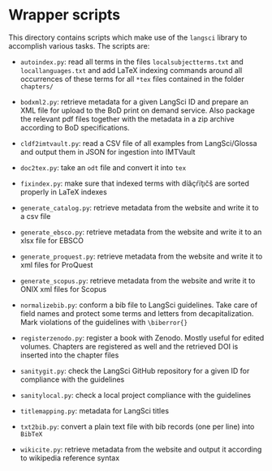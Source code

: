 # Wrapper scripts
This directory contains scripts which make use of the `langsci` library to accomplish various tasks. The scripts are:

- `autoindex.py`: read all terms in the files `localsubjectterms.txt` and `locallanguages.txt` and add LaTeX indexing commands around all occurrences of these terms for all `*tex` files contained in the folder `chapters/`

- `bodxml2.py`: retrieve metadata for a given LangSci ID and prepare an XML file for upload to the BoD print on demand service. Also package the relevant pdf files together with the metadata in a zip archive according to BoD specifications.


- `cldf2imtvault.py`: read a CSV file of all examples from LangSci/Glossa and output them in JSON for ingestion into IMTVault

<!-- - `deduplicate_bib.py` -->

- `doc2tex.py`: take an `odt` file and convert it into `tex`

- `fixindex.py`: make sure that indexed terms with díâçŕïţıčš are sorted properly in LaTeX indexes

- `generate_catalog.py`: retrieve metadata from the website and write it to a csv file

- `generate_ebsco.py`: retrieve metadata from the website and write it to an xlsx file for EBSCO

- `generate_proquest.py`: retrieve metadata from the website and write it to xml files for ProQuest

- `generate_scopus.py`: retrieve metadata from the website and write it to ONIX xml files for Scopus

- `normalizebib.py`: conform a bib file to LangSci guidelines. Take care of field names and protect some terms and letters from decapitalization. Mark violations of the guidelines with `\biberror{}`

- `registerzenodo.py`: register a book with Zenodo. Mostly useful for edited volumes. Chapters are registered as well and the retrieved DOI is inserted into the chapter files

- `sanitygit.py`: check the LangSci GitHub repository for a given ID for compliance with the guidelines

- `sanitylocal.py`: check a local project compliance with the guidelines


- `titlemapping.py`: metadata for LangSci titles

- `txt2bib.py`: convert a plain text file with bib records (one per line) into `BibTeX`

- `wikicite.py`: retrieve metadata from the website and output it according to wikipedia reference syntax







